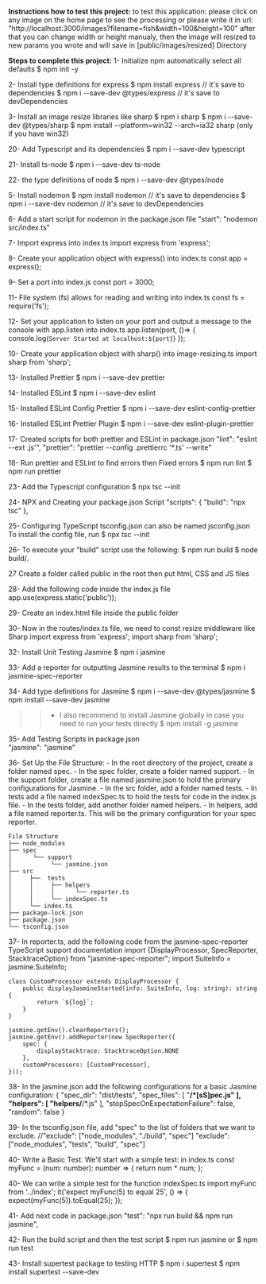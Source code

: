 **Instructions how to test this project:**
to test this application: please click on any image on the home page to see the processing
or please write it in url: "http://localhost:3000/images?filename=fish&width=100&height=100"
after that you can change width or height manualy, then the image will resized to new params you wrote and will save in [public/images/resized] Directory

**Steps to complete this project:**
1- Initialize npm automatically select all defaults
    $ npm init -y 

2- Install type definitions for express
    $ npm install express                   // it's save to dependencies
    $ npm i --save-dev @types/express       // it's save to devDependencies

3- Install an image resize libraries like sharp
    $ npm i sharp
    $ npm i --save-dev @types/sharp
    $ npm install --platform=win32 --arch=ia32 sharp  (only if you have win32)

20- Add Typescript and its dependencies
    $ npm i --save-dev typescript	

21- Install ts-node
    $ npm i --save-dev ts-node

22- the type definitions of node
    $ npm i --save-dev @types/node

5- Install nodemon
    $ npm install nodemon           // it's save to dependencies
    $ npm i --save-dev nodemon      // it's save to devDependencies

6- Add a start script for nodemon in the package.json file
    "start": "nodemon src/index.ts"

7- Import express into index.ts
    import express from 'express';

8- Create your application object with express() into index.ts
    const app = express();

9- Set a port into index.js
    const port = 3000;

11- File system (fs) allows for reading and writing into index.ts 
    const fs = require('fs');

12- Set your application to listen on your port 
    and output a message to the console with app.listen  into index.ts
    app.listen(port, ()=> {
      console.log(`Server Started at localhost:${port}`)
    });

10- Create your application object with sharp() into image-resizing.ts
    import sharp from 'sharp';

13- Installed Prettier
    $ npm i --save-dev prettier
    <!-- $ npm run prettier-format -->

14- Installed ESLint
    $ npm i --save-dev eslint

15- Installed ESLint Config Prettier
    $ npm i --save-dev eslint-config-prettier

16- Installed ESLint Prettier Plugin
    $ npm i --save-dev eslint-plugin-prettier

17- Created scripts for both prettier and ESLint in package.json
    "lint": "eslint --ext .js'",
    "prettier": "prettier --config .prettierrc '*.ts' --write"

18- Run prettier and ESLint to find errors  then Fixed errors
    $ npm run lint
    $ npm run prettier

23- Add the Typescript configuration
    $ npx tsc --init

24- NPX and Creating your package.json Script
    "scripts": {
        "build": "npx tsc"
    },

25- Configuring TypeScript
    tsconfig.json can also be named jsconfig.json
    To install the config file, run
    $ npx tsc --init 

26- To execute your "build" script use the following:
    $ npm run build
    $ node build/.

27 Create a folder called public in the root
    then put html, CSS and JS files 

28- Add the following code inside the index.js file
    app.use(express.static('public'));

29- Create an index.html file inside the public folder

30- Now in the routes/index.ts file, we need to const resize middleware like Sharp
    import express from 'express';
    import sharp from 'sharp';

32- Install Unit Testing Jasmine 
    $ npm i jasmine

33- Add a reporter for outputting Jasmine results to the terminal
    $ npm i jasmine-spec-reporter     

34- Add type definitions for Jasmine
    $ npm i --save-dev @types/jasmine
    $ npm install --save-dev jasmine

>>- I also recommend to install Jasmine globally in case you need to run your tests directly
    $ npm install -g jasmine

35- Add Testing Scripts in package.json       
    "jasmine": "jasmine"

36- Set Up the File Structure:
    - In the root directory of the project, create a folder named spec.
    - In the spec folder, create a folder named support.
    - In the support folder, create a file named jasmine.json to hold the primary configurations for Jasmine.
    - In the src folder, add a folder named tests.
    - In tests add a file named indexSpec.ts to hold the tests for code in the index.js file.
    - In the tests folder, add another folder named helpers.
    - In helpers, add a file named reporter.ts. This will be the primary configuration for your spec reporter.

    File Structure
    ├── node_modules
    ├── spec
    │      └── support
    │           └── jasmine.json
    ├── src
    │     ├──  tests
    │     │     ├── helpers
    │     │     │      └── reporter.ts
    │     │     └── indexSpec.ts
    │     └── index.ts
    ├── package-lock.json
    ├── package.json
    └── tsconfig.json

37- In reporter.ts, add the following code from the jasmine-spec-reporter TypeScript support documentation
    import {DisplayProcessor, SpecReporter, StacktraceOption} from "jasmine-spec-reporter";
    import SuiteInfo = jasmine.SuiteInfo;

    class CustomProcessor extends DisplayProcessor {
        public displayJasmineStarted(info: SuiteInfo, log: string): string {
            return `${log}`;
        }
    }

    jasmine.getEnv().clearReporters();
    jasmine.getEnv().addReporter(new SpecReporter({
        spec: {
            displayStacktrace: StacktraceOption.NONE
        },
        customProcessors: [CustomProcessor],
    }));    

38- In the jasmine.json add the following configurations for a basic Jasmine configuration:
    {
        "spec_dir": "dist/tests",
        "spec_files": [
            "**/*[sS]pec.js"
        ],
        "helpers": [
            "helpers/**/*.js"
        ],
        "stopSpecOnExpectationFailure": false,
        "random": false
    }

39- In the tsconfig.json file, add "spec" to the list of folders that we want to exclude.
      //"exclude": ["node_modules", "./build", "spec"]
      "exclude": ["node_modules", "tests", "build", "spec"]

40- Write a Basic Test. We'll start with a simple test: in index.ts
    const myFunc = (num: number): number => {
    return num * num;
    };

40- We can write a simple test for the function indexSpec.ts
    import myFunc from '../index';
    it('expect myFunc(5) to equal 25', () => {
    expect(myFunc(5)).toEqual(25);
    });   

41- Add next code in package.json
    "test": "npx run build && npm run jasmine",

42- Run the build script and then the test script
    $ npm run jasmine
    or $ npm run test

43- Install supertest package to testing HTTP
    $ npm i supertest
    $ npm install supertest --save-dev



